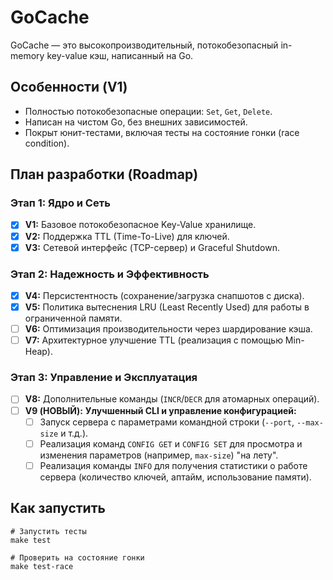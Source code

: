 # GoCache

GoCache — это высокопроизводительный, потокобезопасный in-memory key-value кэш, написанный на Go.

## Особенности (V1)

*   Полностью потокобезопасные операции: `Set`, `Get`, `Delete`.
*   Написан на чистом Go, без внешних зависимостей.
*   Покрыт юнит-тестами, включая тесты на состояние гонки (race condition).

## План разработки (Roadmap)

### Этап 1: Ядро и Сеть
- [x] **V1:** Базовое потокобезопасное Key-Value хранилище.
- [x] **V2:** Поддержка TTL (Time-To-Live) для ключей.
- [x] **V3:** Сетевой интерфейс (TCP-сервер) и Graceful Shutdown.

### Этап 2: Надежность и Эффективность
- [x] **V4:** Персистентность (сохранение/загрузка снапшотов с диска).
- [x] **V5:** Политика вытеснения LRU (Least Recently Used) для работы в ограниченной памяти.
- [ ] **V6:** Оптимизация производительности через шардирование кэша.
- [ ] **V7:** Архитектурное улучшение TTL (реализация с помощью Min-Heap).

### Этап 3: Управление и Эксплуатация
- [ ] **V8:** Дополнительные команды (`INCR`/`DECR` для атомарных операций).
- [ ] **V9 (НОВЫЙ):** **Улучшенный CLI и управление конфигурацией:**
    - [ ] Запуск сервера с параметрами командной строки (`--port`, `--max-size` и т.д.).
    - [ ] Реализация команд `CONFIG GET` и `CONFIG SET` для просмотра и изменения параметров (например, `max-size`) "на лету".
    - [ ] Реализация команды `INFO` для получения статистики о работе сервера (количество ключей, аптайм, использование памяти).

## Как запустить

```shell
# Запустить тесты
make test

# Проверить на состояние гонки
make test-race